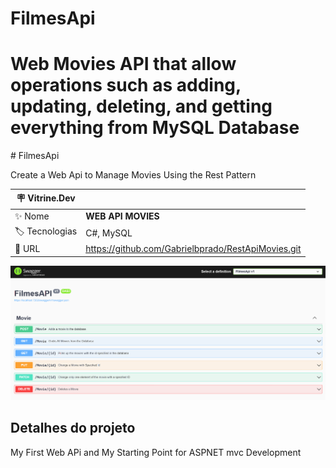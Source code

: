 # FilmesApi
<h1>Web Movies API that allow operations such as adding, updating, deleting, and getting everything from MySQL Database</h1>
# FilmesApi

Create a Web Api to Manage Movies Using the Rest Pattern

| :placard: Vitrine.Dev |     |
| -------------  | --- |
| :sparkles: Nome        | **WEB API MOVIES**
| :label: Tecnologias | C#, MySQL
| :rocket: URL         | https://github.com/Gabrielbprado/RestApiMovies.git


<!-- Inserir imagem com a #vitrinedev ao final do link -->
![](https://github.com/Gabrielbprado/RestApiMovies/blob/master/Header.svg#vitrinedev)

## Detalhes do projeto

My First Web APi and My Starting Point for ASPNET mvc Development
